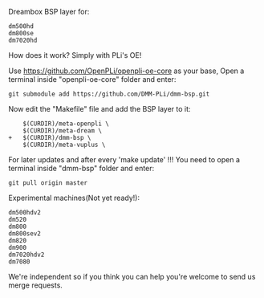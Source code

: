 Dreambox BSP layer for:
```
dm500hd
dm800se
dm7020hd
```
How does it work? Simply with PLi's OE!

Use https://github.com/OpenPLi/openpli-oe-core as your base, Open a terminal inside "openpli-oe-core" folder and enter:
```
git submodule add https://github.com/DMM-PLi/dmm-bsp.git
```
Now edit the "Makefile" file and add the BSP layer to it:
```
	$(CURDIR)/meta-openpli \
	$(CURDIR)/meta-dream \
+	$(CURDIR)/dmm-bsp \
	$(CURDIR)/meta-vuplus \
```
For later updates and after every 'make update' !!! You need to open a terminal inside "dmm-bsp" folder and enter:
```
git pull origin master
```
Experimental machines(Not yet ready!):
```
dm500hdv2
dm520
dm800
dm800sev2
dm820
dm900
dm7020hdv2
dm7080
```
We're independent so if you think you can help you're welcome to send us merge requests.
